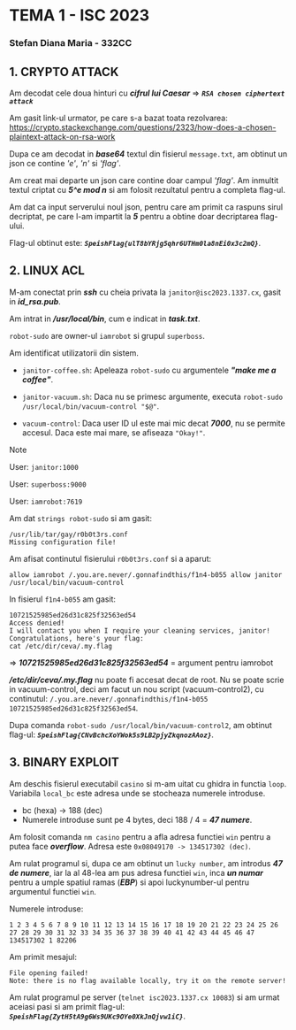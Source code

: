 # TEMA 1 - ISC 2023
### Stefan Diana Maria - 332CC

## 1. CRYPTO ATTACK

Am decodat cele doua hinturi cu ***cifrul lui Caesar*** => ***`RSA chosen ciphertext attack`***

Am gasit link-ul urmator, pe care s-a bazat toata rezolvarea: https://crypto.stackexchange.com/questions/2323/how-does-a-chosen-plaintext-attack-on-rsa-work

Dupa ce am decodat in ***base64*** textul din fisierul `message.txt`, am obtinut un json ce contine *'e'*, *'n'* si *'flag'*.

Am creat mai departe un json care contine doar campul *'flag'*. Am inmultit textul criptat cu ***5^e mod n*** si am folosit rezultatul pentru a completa flag-ul.

Am dat ca input serverului noul json, pentru care am primit ca raspuns sirul decriptat, pe care l-am impartit la ***5*** pentru a obtine doar decriptarea flag-ului.

Flag-ul obtinut este: ***`SpeishFlag{ulT8bYRjg5qhr6UTHm0la8nEi0x3c2mQ}`***.

## 2. LINUX ACL

M-am conectat prin ***ssh*** cu cheia privata la `janitor@isc2023.1337.cx`, gasit in ***id_rsa.pub***.

Am intrat in ***/usr/local/bin***, cum e indicat in ***task.txt***.

`robot-sudo` are owner-ul `iamrobot` si grupul `superboss`.

Am identificat utilizatorii din sistem.

- `janitor-coffee.sh`: 
Apeleaza `robot-sudo` cu argumentele ***"make me a coffee"***.

- `janitor-vacuum.sh`: 
Daca nu se primesc argumente, executa `robot-sudo /usr/local/bin/vacuum-control "$@"`.

- `vacuum-control`: 
Daca user ID ul este mai mic decat ***7000***, nu se permite accesul. Daca este mai mare, se afiseaza `"Okay!"`.

> [!NOTE]
> User: `janitor:1000`
> 
> User: `superboss:9000`
> 
> User: `iamrobot:7619`

Am dat `strings robot-sudo` si am gasit: 

    /usr/lib/tar/gay/r0b0t3rs.conf
    Missing configuration file!

Am afisat continutul fisierului `r0b0t3rs.conf` si a aparut: 

    allow iamrobot /.you.are.never/.gonnafindthis/f1n4-b055 allow janitor /usr/local/bin/vacuum-control

In fisierul `f1n4-b055` am gasit: 

    10721525985ed26d31c825f32563ed54
    Access denied!
    I will contact you when I require your cleaning services, janitor!
    Congratulations, here's your flag:
    cat /etc/dir/ceva/.my.flag

=> ***10721525985ed26d31c825f32563ed54*** = argument pentru iamrobot

***/etc/dir/ceva/.my.flag*** nu poate fi accesat decat de root.
Nu se poate scrie in vacuum-control, deci am facut un nou script
(vacuum-control2), cu continutul: 
`/.you.are.never/.gonnafindthis/f1n4-b055 10721525985ed26d31c825f32563ed54`.

Dupa comanda `robot-sudo /usr/local/bin/vacuum-control2`, am obtinut flag-ul: ***`SpeishFlag{CNvBchcXoYWok5s9LB2pjyZkqnozAAoz}`***.

## 3. BINARY EXPLOIT

Am deschis fisierul executabil `casino` si m-am uitat cu ghidra in functia `loop`. 
Variabila `local_bc` este adresa unde se stocheaza numerele introduse.

- bc (hexa) -> 188 (dec)
- Numerele introduse sunt pe 4 bytes, deci 188 / 4 = ***47 numere***.

Am folosit comanda `nm casino` pentru a afla adresa functiei `win` pentru a putea face ***overflow***. Adresa este `0x08049170 -> 134517302 (dec)`.

Am rulat programul si, dupa ce am obtinut un `lucky number`, am introdus ***47 de numere***, iar la al 48-lea am pus adresa functiei `win`, inca ***un numar*** pentru a umple spatiul ramas (***EBP***) si apoi luckynumber-ul pentru argumentul functiei `win`.

Numerele introduse:

    1 2 3 4 5 6 7 8 9 10 11 12 13 14 15 16 17 18 19 20 21 22 23 24 25 26 27 28 29 30 31 32 33 34 35 36 37 38 39 40 41 42 43 44 45 46 47 134517302 1 82206

Am primit mesajul:

    File opening failed!
    Note: there is no flag available locally, try it on the remote server!

Am rulat programul pe server (`telnet isc2023.1337.cx 10083`) si am urmat aceiasi pasi si am primit flag-ul:
***`SpeishFlag{ZytH5tA9g6Ws9UKc9OYe0XkJnQjvw1iC}`***.
